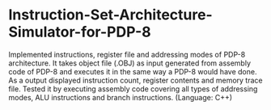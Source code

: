 # Instruction-Set-Architecture-Simulator-for-PDP-8
Implemented instructions, register file and addressing modes of PDP-8 architecture. It takes object file (.OBJ) as input generated from assembly code of PDP-8 and executes it in the same way a PDP-8 would have done. As a output displayed instruction count, register contents and memory trace file. Tested it by executing assembly code covering all types of addressing modes, ALU instructions and branch instructions. (Language: C++)
